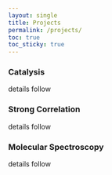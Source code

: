 ```yaml
---
layout: single
title: Projects
permalink: /projects/
toc: true
toc_sticky: true
---
```


### Catalysis
details follow

### Strong Correlation
details follow

### Molecular Spectroscopy
details follow


